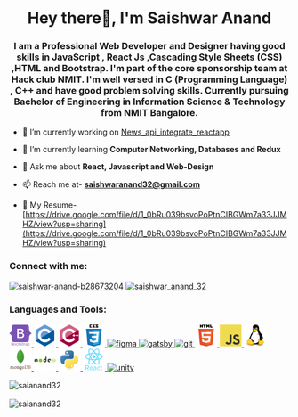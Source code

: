 <!-- # Hi there 👋, I'm Saishwar Anand

I am a Proffessional Web Developer and Designer having good skills in JavaScript , React Js ,Cascading Style Sheets (CSS) ,HTML and Bootstrap.
I'm part of the core sponsorship team at Hack club NMIT.
I'm well versed in C (Programming Language) , C++ and have good problem solving skills.
Currently pursuing Bachelor of Engineering in Information Science & Technology
from NMIT Bangalore.

### Skills-
 - ⚛️ React Js, HTML, CSS
  - 💻 C, C++, Javascript
  
   
 [![Top Langs](https://github-readme-stats.vercel.app/api/top-langs/?username=saianand32&layout=compact)](https://github.com/saianand32/github-readme-stats) -->
 
<h1 align="center">Hey there👋, I'm Saishwar Anand</h1>
<h3 align="center">I am a Professional Web Developer and Designer having good skills in JavaScript , React Js ,Cascading Style Sheets (CSS) ,HTML and Bootstrap. I'm part of the core sponsorship team at Hack club NMIT. I'm well versed in C (Programming Language) , C++ and have good problem solving skills. Currently pursuing Bachelor of Engineering in Information Science & Technology from NMIT Bangalore.</h3>

- 🔭 I’m currently working on [News_api_integrate_reactapp](https://github.com/saianand32/News_api_integrate_reactapp)

- 🌱 I’m currently learning **Computer Networking, Databases and Redux**

- 💬 Ask me about **React, Javascript and Web-Design**

- 📫 Reach me at- **saishwaranand32@gmail.com**

- 📄 My Resume- [https://drive.google.com/file/d/1_0bRu039bsvoPoPtnCIBGWm7a33JJMHZ/view?usp=sharing](https://drive.google.com/file/d/1_0bRu039bsvoPoPtnCIBGWm7a33JJMHZ/view?usp=sharing)

<h3 align="left">Connect with me:</h3>
<p align="left">
<a href="https://linkedin.com/in/saishwar-anand-b28673204" target="blank"><img align="center" src="https://raw.githubusercontent.com/rahuldkjain/github-profile-readme-generator/master/src/images/icons/Social/linked-in-alt.svg" alt="saishwar-anand-b28673204" height="30" width="40" /></a>
<a href="https://instagram.com/saishwar_anand_32" target="blank"><img align="center" src="https://raw.githubusercontent.com/rahuldkjain/github-profile-readme-generator/master/src/images/icons/Social/instagram.svg" alt="saishwar_anand_32" height="30" width="40" /></a>
</p>

<h3 align="left">Languages and Tools:</h3>
<p align="left"> <a href="https://getbootstrap.com" target="_blank" rel="noreferrer"> <img src="https://raw.githubusercontent.com/devicons/devicon/master/icons/bootstrap/bootstrap-plain-wordmark.svg" alt="bootstrap" width="40" height="40"/> </a> <a href="https://www.cprogramming.com/" target="_blank" rel="noreferrer"> <img src="https://raw.githubusercontent.com/devicons/devicon/master/icons/c/c-original.svg" alt="c" width="40" height="40"/> </a> <a href="https://www.w3schools.com/cpp/" target="_blank" rel="noreferrer"> <img src="https://raw.githubusercontent.com/devicons/devicon/master/icons/cplusplus/cplusplus-original.svg" alt="cplusplus" width="40" height="40"/> </a> <a href="https://www.w3schools.com/css/" target="_blank" rel="noreferrer"> <img src="https://raw.githubusercontent.com/devicons/devicon/master/icons/css3/css3-original-wordmark.svg" alt="css3" width="40" height="40"/> </a> <a href="https://www.figma.com/" target="_blank" rel="noreferrer"> <img src="https://www.vectorlogo.zone/logos/figma/figma-icon.svg" alt="figma" width="40" height="40"/> </a> <a href="https://www.gatsbyjs.com/" target="_blank" rel="noreferrer"> <img src="https://www.vectorlogo.zone/logos/gatsbyjs/gatsbyjs-icon.svg" alt="gatsby" width="40" height="40"/> </a> <a href="https://git-scm.com/" target="_blank" rel="noreferrer"> <img src="https://www.vectorlogo.zone/logos/git-scm/git-scm-icon.svg" alt="git" width="40" height="40"/> </a> <a href="https://www.w3.org/html/" target="_blank" rel="noreferrer"> <img src="https://raw.githubusercontent.com/devicons/devicon/master/icons/html5/html5-original-wordmark.svg" alt="html5" width="40" height="40"/> </a> <a href="https://developer.mozilla.org/en-US/docs/Web/JavaScript" target="_blank" rel="noreferrer"> <img src="https://raw.githubusercontent.com/devicons/devicon/master/icons/javascript/javascript-original.svg" alt="javascript" width="40" height="40"/> </a> <a href="https://www.linux.org/" target="_blank" rel="noreferrer"> <img src="https://raw.githubusercontent.com/devicons/devicon/master/icons/linux/linux-original.svg" alt="linux" width="40" height="40"/> </a> <a href="https://www.mongodb.com/" target="_blank" rel="noreferrer"> <img src="https://raw.githubusercontent.com/devicons/devicon/master/icons/mongodb/mongodb-original-wordmark.svg" alt="mongodb" width="40" height="40"/> </a> <a href="https://nodejs.org" target="_blank" rel="noreferrer"> <img src="https://raw.githubusercontent.com/devicons/devicon/master/icons/nodejs/nodejs-original-wordmark.svg" alt="nodejs" width="40" height="40"/> </a> <a href="https://www.python.org" target="_blank" rel="noreferrer"> <img src="https://raw.githubusercontent.com/devicons/devicon/master/icons/python/python-original.svg" alt="python" width="40" height="40"/> </a> <a href="https://reactjs.org/" target="_blank" rel="noreferrer"> <img src="https://raw.githubusercontent.com/devicons/devicon/master/icons/react/react-original-wordmark.svg" alt="react" width="40" height="40"/> </a> <a href="https://unity.com/" target="_blank" rel="noreferrer"> <img src="https://www.vectorlogo.zone/logos/unity3d/unity3d-icon.svg" alt="unity" width="40" height="40"/> </a> </p>

<p><img width="400" height="250" align="center" src="https://github-readme-stats.vercel.app/api/top-langs?username=saianand32&show_icons=true&locale=en&layout=compact" alt="saianand32" /></p>

<p><img width="400" height="250" align="center"  src="https://github-readme-streak-stats.herokuapp.com/?user=saianand32&" alt="saianand32" /></p>












